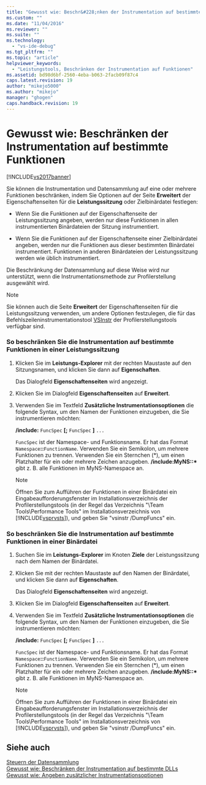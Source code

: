 ```yaml
---
title: "Gewusst wie: Beschr&#228;nken der Instrumentation auf bestimmte Funktionen | Microsoft Docs"
ms.custom: ""
ms.date: "11/04/2016"
ms.reviewer: ""
ms.suite: ""
ms.technology: 
  - "vs-ide-debug"
ms.tgt_pltfrm: ""
ms.topic: "article"
helpviewer_keywords: 
  - "Leistungstools, Beschränken der Instrumentation auf Funktionen"
ms.assetid: bd98d6bf-2560-4eba-b063-2facb09f87c4
caps.latest.revision: 19
author: "mikejo5000"
ms.author: "mikejo"
manager: "ghogen"
caps.handback.revision: 19
---
```

# Gewusst wie: Beschr&#228;nken der Instrumentation auf bestimmte Funktionen
[!INCLUDE[vs2017banner](../code-quality/includes/vs2017banner.md)]

Sie können die Instrumentation und Datensammlung auf eine oder mehrere Funktionen beschränken, indem Sie Optionen auf der Seite **Erweitert** der Eigenschaftenseiten für die **Leistungssitzung** oder Zielbinärdatei festlegen:  
  
-   Wenn Sie die Funktionen auf der Eigenschaftenseite der Leistungssitzung angeben, werden nur diese Funktionen in allen instrumentierten Binärdateien der Sitzung instrumentiert.  
  
-   Wenn Sie die Funktionen auf der Eigenschaftenseite einer Zielbinärdatei angeben, werden nur die Funktionen aus dieser bestimmten Binärdatei instrumentiert.  Funktionen in anderen Binärdateien der Leistungssitzung werden wie üblich instrumentiert.  
  
 Die Beschränkung der Datensammlung auf diese Weise wird nur unterstützt, wenn die Instrumentationsmethode zur Profilerstellung ausgewählt wird.  
  
> [!NOTE]
>  Sie können auch die Seite **Erweitert** der Eigenschaftenseiten für die Leistungssitzung verwenden, um andere Optionen festzulegen, die für das Befehlszeileninstrumentationstool [VSInstr](../profiling/vsinstr.md) der Profilerstellungstools verfügbar sind.  
  
### So beschränken Sie die Instrumentation auf bestimmte Funktionen in einer Leistungssitzung  
  
1.  Klicken Sie im **Leistungs\-Explorer** mit der rechten Maustaste auf den Sitzungsnamen, und klicken Sie dann auf **Eigenschaften**.  
  
     Das Dialogfeld **Eigenschaftenseiten** wird angezeigt.  
  
2.  Klicken Sie im Dialogfeld **Eigenschaftenseiten** auf **Erweitert**.  
  
3.  Verwenden Sie im Textfeld **Zusätzliche Instrumentationsoptionen** die folgende Syntax, um den Namen der Funktionen einzugeben, die Sie instrumentieren möchten:  
  
     **\/include:** `FuncSpec` **\[;** `FuncSpec` **\]** `...`  
  
     `FuncSpec` ist der Namespace\- und Funktionsname.  Er hat das Format `Namespace`**::**`FunctionName`.  Verwenden Sie ein Semikolon, um mehrere Funktionen zu trennen.  Verwenden Sie ein Sternchen \(\*\), um einen Platzhalter für ein oder mehrere Zeichen anzugeben.  **\/include:MyNS::\***  gibt z. B. alle Funktionen im MyNS\-Namespace an.  
  
    > [!NOTE]
    >  Öffnen Sie zum Aufführen der Funktionen in einer Binärdatei ein Eingabeaufforderungsfenster im Installationsverzeichnis der Profilerstellungstools \(in der Regel das Verzeichnis "\\Team Tools\\Performance Tools" im Installationsverzeichnis von [!INCLUDE[vsprvsts](../code-quality/includes/vsprvsts_md.md)]\), und geben Sie "vsinstr \/DumpFuncs" ein.  
  
### So beschränken Sie die Instrumentation auf bestimmte Funktionen in einer Binärdatei  
  
1.  Suchen Sie im **Leistungs\-Explorer** im Knoten **Ziele** der Leistungssitzung nach dem Namen der Binärdatei.  
  
2.  Klicken Sie mit der rechten Maustaste auf den Namen der Binärdatei, und klicken Sie dann auf **Eigenschaften**.  
  
     Das Dialogfeld **Eigenschaftenseiten** wird angezeigt.  
  
3.  Klicken Sie im Dialogfeld **Eigenschaftenseiten** auf **Erweitert**.  
  
4.  Verwenden Sie im Textfeld **Zusätzliche Instrumentationsoptionen** die folgende Syntax, um den Namen der Funktionen einzugeben, die Sie instrumentieren möchten:  
  
     **\/include:** `FuncSpec` **\[;** `FuncSpec` **\]** `...`  
  
     `FuncSpec`  ist der Namespace\- und Funktionsname.  Er hat das Format `Namespace`**::**`FunctionName`.  Verwenden Sie ein Semikolon, um mehrere Funktionen zu trennen.  Verwenden Sie ein Sternchen \(\*\), um einen Platzhalter für ein oder mehrere Zeichen anzugeben.  **\/include:MyNS::\***  gibt z. B. alle Funktionen im MyNS\-Namespace an.  
  
    > [!NOTE]
    >  Öffnen Sie zum Aufführen der Funktionen in einer Binärdatei ein Eingabeaufforderungsfenster im Installationsverzeichnis der Profilerstellungstools \(in der Regel das Verzeichnis "\\Team Tools\\Performance Tools" im Installationsverzeichnis von [!INCLUDE[vsprvsts](../code-quality/includes/vsprvsts_md.md)]\), und geben Sie "vsinstr \/DumpFuncs" ein.  
  
## Siehe auch  
 [Steuern der Datensammlung](../profiling/controlling-data-collection.md)   
 [Gewusst wie: Beschränken der Instrumentation auf bestimmte DLLs](../profiling/how-to-limit-instrumentation-to-specific-dlls.md)   
 [Gewusst wie: Angeben zusätzlicher Instrumentationsoptionen](../profiling/how-to-specify-additional-instrumentation-options.md)